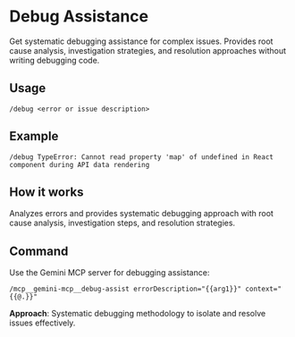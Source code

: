 # Debug Assistance

Get systematic debugging assistance for complex issues. Provides root cause analysis, investigation strategies, and resolution approaches without writing debugging code.

## Usage
`/debug <error or issue description>`

## Example
`/debug TypeError: Cannot read property 'map' of undefined in React component during API data rendering`

## How it works
Analyzes errors and provides systematic debugging approach with root cause analysis, investigation steps, and resolution strategies.

## Command
Use the Gemini MCP server for debugging assistance:

```
/mcp__gemini-mcp__debug-assist errorDescription="{{arg1}}" context="{{@.}}"
```

**Approach**: Systematic debugging methodology to isolate and resolve issues effectively.
